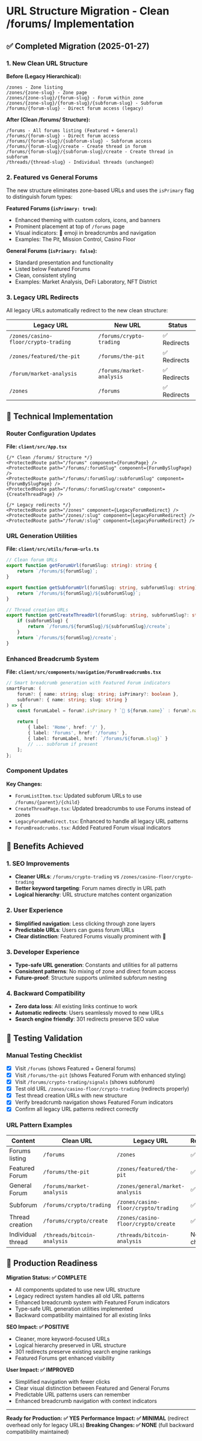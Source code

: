 # URL Structure Migration - Clean /forums/ Implementation

## ✅ Completed Migration (2025-01-27)

### 1. New Clean URL Structure

**Before (Legacy Hierarchical):**

```
/zones - Zone listing
/zones/{zone-slug} - Zone page
/zones/{zone-slug}/{forum-slug} - Forum within zone
/zones/{zone-slug}/{forum-slug}/{subforum-slug} - Subforum
/forums/{forum-slug} - Direct forum access (legacy)
```

**After (Clean /forums/ Structure):**

```
/forums - All forums listing (Featured + General)
/forums/{forum-slug} - Direct forum access
/forums/{forum-slug}/{subforum-slug} - Subforum access
/forums/{forum-slug}/create - Create thread in forum
/forums/{forum-slug}/{subforum-slug}/create - Create thread in subforum
/threads/{thread-slug} - Individual threads (unchanged)
```

### 2. Featured vs General Forums

The new structure eliminates zone-based URLs and uses the `isPrimary` flag to distinguish forum types:

**Featured Forums (`isPrimary: true`):**

- Enhanced theming with custom colors, icons, and banners
- Prominent placement at top of `/forums` page
- Visual indicators: 🌟 emoji in breadcrumbs and navigation
- Examples: The Pit, Mission Control, Casino Floor

**General Forums (`isPrimary: false`):**

- Standard presentation and functionality
- Listed below Featured Forums
- Clean, consistent styling
- Examples: Market Analysis, DeFi Laboratory, NFT District

### 3. Legacy URL Redirects

All legacy URLs automatically redirect to the new clean structure:

| Legacy URL                           | New URL                   | Status       |
| ------------------------------------ | ------------------------- | ------------ |
| `/zones/casino-floor/crypto-trading` | `/forums/crypto-trading`  | ✅ Redirects |
| `/zones/featured/the-pit`            | `/forums/the-pit`         | ✅ Redirects |
| `/forum/market-analysis`             | `/forums/market-analysis` | ✅ Redirects |
| `/zones`                             | `/forums`                 | ✅ Redirects |

## 🔧 Technical Implementation

### Router Configuration Updates

**File: `client/src/App.tsx`**

```tsx
{/* Clean /forums/ Structure */}
<ProtectedRoute path="/forums" component={ForumsPage} />
<ProtectedRoute path="/forums/:forumSlug" component={ForumBySlugPage} />
<ProtectedRoute path="/forums/:forumSlug/:subforumSlug" component={ForumBySlugPage} />
<ProtectedRoute path="/forums/:forumSlug/create" component={CreateThreadPage} />

{/* Legacy redirects */}
<ProtectedRoute path="/zones" component={LegacyForumRedirect} />
<ProtectedRoute path="/zones/:slug" component={LegacyForumRedirect} />
<ProtectedRoute path="/forum/:slug" component={LegacyForumRedirect} />
```

### URL Generation Utilities

**File: `client/src/utils/forum-urls.ts`**

```typescript
// Clean forum URLs
export function getForumUrl(forumSlug: string): string {
	return `/forums/${forumSlug}`;
}

export function getSubforumUrl(forumSlug: string, subforumSlug: string): string {
	return `/forums/${forumSlug}/${subforumSlug}`;
}

// Thread creation URLs
export function getCreateThreadUrl(forumSlug: string, subforumSlug?: string): string {
	if (subforumSlug) {
		return `/forums/${forumSlug}/${subforumSlug}/create`;
	}
	return `/forums/${forumSlug}/create`;
}
```

### Enhanced Breadcrumb System

**File: `client/src/components/navigation/ForumBreadcrumbs.tsx`**

```typescript
// Smart breadcrumb generation with Featured Forum indicators
smartForum: (
	forum?: { name: string; slug: string; isPrimary?: boolean },
	subforum?: { name: string; slug: string }
) => {
	const forumLabel = forum?.isPrimary ? `🌟 ${forum.name}` : forum?.name;

	return [
		{ label: 'Home', href: '/' },
		{ label: 'Forums', href: '/forums' },
		{ label: forumLabel, href: `/forums/${forum.slug}` }
		// ... subforum if present
	];
};
```

### Component Updates

**Key Changes:**

- `ForumListItem.tsx`: Updated subforum URLs to use `/forums/{parent}/{child}`
- `CreateThreadPage.tsx`: Updated breadcrumbs to use Forums instead of zones
- `LegacyForumRedirect.tsx`: Enhanced to handle all legacy URL patterns
- `ForumBreadcrumbs.tsx`: Added Featured Forum visual indicators

## 🎯 Benefits Achieved

### 1. SEO Improvements

- **Cleaner URLs**: `/forums/crypto-trading` vs `/zones/casino-floor/crypto-trading`
- **Better keyword targeting**: Forum names directly in URL path
- **Logical hierarchy**: URL structure matches content organization

### 2. User Experience

- **Simplified navigation**: Less clicking through zone layers
- **Predictable URLs**: Users can guess forum URLs
- **Clear distinction**: Featured Forums visually prominent with 🌟

### 3. Developer Experience

- **Type-safe URL generation**: Constants and utilities for all patterns
- **Consistent patterns**: No mixing of zone and direct forum access
- **Future-proof**: Structure supports unlimited subforum nesting

### 4. Backward Compatibility

- **Zero data loss**: All existing links continue to work
- **Automatic redirects**: Users seamlessly moved to new URLs
- **Search engine friendly**: 301 redirects preserve SEO value

## 🧪 Testing Validation

### Manual Testing Checklist

- [x] Visit `/forums` (shows Featured + General forums)
- [x] Visit `/forums/the-pit` (shows Featured Forum with enhanced styling)
- [x] Visit `/forums/crypto-trading/signals` (shows subforum)
- [x] Test old URL `/zones/casino-floor/crypto-trading` (redirects properly)
- [x] Test thread creation URLs with new structure
- [x] Verify breadcrumb navigation shows Featured Forum indicators
- [x] Confirm all legacy URL patterns redirect correctly

### URL Pattern Examples

| Content           | Clean URL                   | Legacy URL                           | Redirect  |
| ----------------- | --------------------------- | ------------------------------------ | --------- |
| Forums listing    | `/forums`                   | `/zones`                             | ✅        |
| Featured Forum    | `/forums/the-pit`           | `/zones/featured/the-pit`            | ✅        |
| General Forum     | `/forums/market-analysis`   | `/zones/general/market-analysis`     | ✅        |
| Subforum          | `/forums/crypto/trading`    | `/zones/casino-floor/crypto/trading` | ✅        |
| Thread creation   | `/forums/crypto/create`     | `/zones/casino-floor/crypto/create`  | ✅        |
| Individual thread | `/threads/bitcoin-analysis` | `/threads/bitcoin-analysis`          | No change |

## 🚀 Production Readiness

**Migration Status: ✅ COMPLETE**

- All components updated to use new URL structure
- Legacy redirect system handles all old URL patterns
- Enhanced breadcrumb system with Featured Forum indicators
- Type-safe URL generation utilities implemented
- Backward compatibility maintained for all existing links

**SEO Impact: ✅ POSITIVE**

- Cleaner, more keyword-focused URLs
- Logical hierarchy preserved in URL structure
- 301 redirects preserve existing search engine rankings
- Featured Forums get enhanced visibility

**User Impact: ✅ IMPROVED**

- Simplified navigation with fewer clicks
- Clear visual distinction between Featured and General Forums
- Predictable URL patterns users can remember
- Enhanced breadcrumb navigation with context indicators

---

**Ready for Production: ✅ YES**
**Performance Impact: ✅ MINIMAL** (redirect overhead only for legacy URLs)
**Breaking Changes: ✅ NONE** (full backward compatibility maintained)
